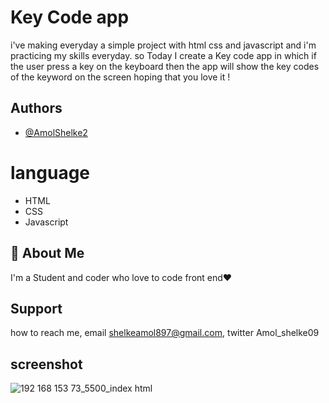 # Key Code app

i've making everyday a simple project with html css and javascript and i'm practicing my skills everyday.
so Today I create a Key code app in which if the user press a key on the keyboard then the app will show the key codes of the keyword on the screen hoping that  you love it !
## Authors

- [@AmolShelke2](https://www.github.com/AmolShelke2)

# language

* HTML  
* CSS  
* Javascript

## 🚀 About Me

I'm a Student and coder who love to code front end❤️

## Support

how to reach me, email shelkeamol897@gmail.com, twitter Amol_shelke09


## screenshot
![192 168 153 73_5500_index html](https://user-images.githubusercontent.com/95171638/146225122-66f3f010-b483-43e3-bfa5-61b09d55b5fb.png)
